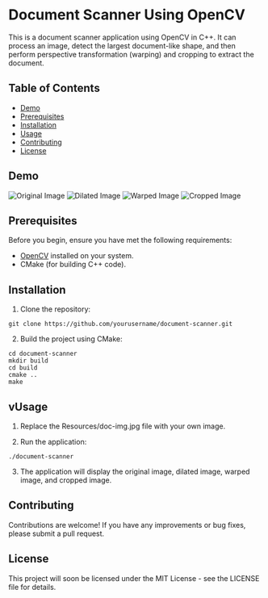 # Document Scanner Using OpenCV

This is a document scanner application using OpenCV in C++. It can process an image, detect the largest document-like shape, and then perform perspective transformation (warping) and cropping to extract the document.

## Table of Contents

- [Demo](#demo)
- [Prerequisites](#prerequisites)
- [Installation](#installation)
- [Usage](#usage)
- [Contributing](#contributing)
- [License](#license)

## Demo

![Original Image](Images/doc-img.jpg)
![Dilated Image](Images/doc-img-dilated.png)
![Warped Image](Images/doc-img-warped.png)
![Cropped Image](Images/doc-img-cropped.png)

## Prerequisites

Before you begin, ensure you have met the following requirements:

- [OpenCV](https://opencv.org/) installed on your system.
- CMake (for building C++ code).

## Installation

1. Clone the repository:
```shell
git clone https://github.com/yourusername/document-scanner.git
```

2. Build the project using CMake:
```shell
cd document-scanner
mkdir build
cd build
cmake ..
make
```
## vUsage
1. Replace the Resources/doc-img.jpg file with your own image.

2. Run the application:
```shell
./document-scanner
```

3. The application will display the original image, dilated image, warped image, and cropped image.

## Contributing
Contributions are welcome! If you have any improvements or bug fixes, please submit a pull request.

## License
This project will soon be licensed under the MIT License - see the LICENSE file for details.
